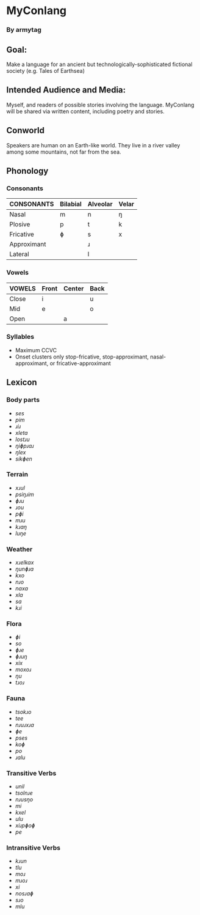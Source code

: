 # MyConlang

### By armytag

## Goal:

Make a language for an ancient but technologically-sophisticated fictional society (e.g. Tales of Earthsea)

## Intended Audience and Media:

Myself, and readers of possible stories involving the language.  MyConlang will be shared via written content, including poetry and stories.

## Conworld

Speakers are human on an Earth-like world. They live in a river valley among some mountains, not far from the sea.

## Phonology

### Consonants

| CONSONANTS  | Bilabial | Alveolar | Velar |
|---          |---       |---       |---    |
| Nasal       | m        | n        | ŋ     |
| Plosive     | p        | t        | k     |
| Fricative   | ɸ        | s        | x     |
| Approximant |          | ɹ        |       |
| Lateral     |          | l        |       |

### Vowels

| VOWELS | Front | Center | Back |
|---     |---    |---     |---   |
| Close  | i     |        | u    |
| Mid    | e     |        | o    |
| Open   |       | a      |      |

### Syllables

- Maximum CCVC
- Onset clusters only stop-fricative, stop-approximant, nasal-approximant, or fricative-approximant

## Lexicon

### Body parts

- *ses*
- *pim*
- *ɹiɹ*
- *xleta*
- *lostɹu*
- *ŋiɸpɹaɹ*
- *ŋlex*
- *sikɸen*

### Terrain

- *xɹul*
- *psiŋɹim*
- *ɸɹu*
- *ɹou*
- *pɸi*
- *mɹu*
- *kɹaŋ*
- *luŋe*

### Weather

- *xɹelkax*
- *ŋunɸɹa*
- *kxo*
- *nɹo*
- *naxa*
- *xla*
- *sa*
- *kɹi*

### Flora

- *ɸi*
- *so*
- *ɸɹe*
- *ɸɹuŋ*
- *xix*
- *moxoɹ*
- *ŋu*
- *tɹoɹ*

### Fauna

- *tsokɹo*
- *tee*
- *nɹuɹxɹa*
- *ɸe*
- *pses*
- *koɸ*
- *po*
- *ɹalu*

### Transitive Verbs

- *unil*
- *tsolnɹe*
- *nɹusŋo*
- *mi*
- *kxel*
- *ulu*
- *xiɹpɸoɸ*
- *pe*

### Intransitive Verbs

- *kɹun*
- *tlu*
- *moɹ*
- *mɹoɹ*
- *xi*
- *nosɹaɸ*
- *sɹo*
- *mlu*
